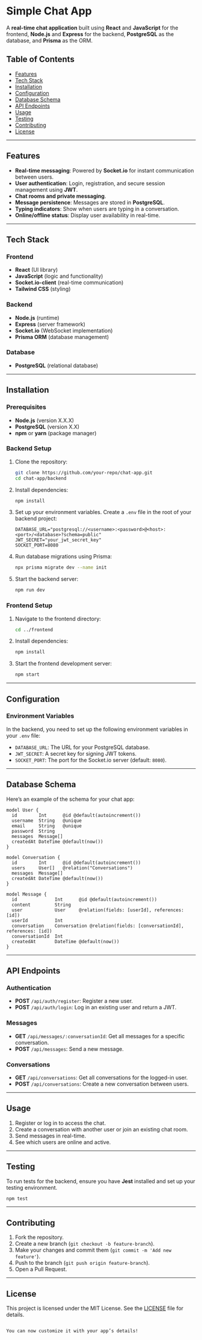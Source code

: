 # Simple Chat App

A **real-time chat application** built using **React** and **JavaScript** for the frontend, **Node.js** and **Express** for the backend, **PostgreSQL** as the database, and **Prisma** as the ORM.

## Table of Contents

- [Features](#features)
- [Tech Stack](#tech-stack)
- [Installation](#installation)
- [Configuration](#configuration)
- [Database Schema](#database-schema)
- [API Endpoints](#api-endpoints)
- [Usage](#usage)
- [Testing](#testing)
- [Contributing](#contributing)
- [License](#license)

---

## Features

- **Real-time messaging**: Powered by **Socket.io** for instant communication between users.
- **User authentication**: Login, registration, and secure session management using **JWT**.
- **Chat rooms and private messaging**.
- **Message persistence**: Messages are stored in **PostgreSQL**.
- **Typing indicators**: Show when users are typing in a conversation.
- **Online/offline status**: Display user availability in real-time.

---

## Tech Stack

### Frontend

- **React** (UI library)
- **JavaScript** (logic and functionality)
- **Socket.io-client** (real-time communication)
- **Tailwind CSS** (styling)

### Backend

- **Node.js** (runtime)
- **Express** (server framework)
- **Socket.io** (WebSocket implementation)
- **Prisma ORM** (database management)

### Database

- **PostgreSQL** (relational database)

---

## Installation

### Prerequisites

- **Node.js** (version X.X.X)
- **PostgreSQL** (version X.X)
- **npm** or **yarn** (package manager)

### Backend Setup

1. Clone the repository:

   ```bash
   git clone https://github.com/your-repo/chat-app.git
   cd chat-app/backend
   ```

2. Install dependencies:

   ```bash
   npm install
   ```

3. Set up your environment variables. Create a `.env` file in the root of your backend project:

   ```
   DATABASE_URL="postgresql://<username>:<password>@<host>:<port>/<database>?schema=public"
   JWT_SECRET="your_jwt_secret_key"
   SOCKET_PORT=8080
   ```

4. Run database migrations using Prisma:

   ```bash
   npx prisma migrate dev --name init
   ```

5. Start the backend server:
   ```bash
   npm run dev
   ```

### Frontend Setup

1. Navigate to the frontend directory:

   ```bash
   cd ../frontend
   ```

2. Install dependencies:

   ```bash
   npm install
   ```

3. Start the frontend development server:
   ```bash
   npm start
   ```

---

## Configuration

### Environment Variables

In the backend, you need to set up the following environment variables in your `.env` file:

- `DATABASE_URL`: The URL for your PostgreSQL database.
- `JWT_SECRET`: A secret key for signing JWT tokens.
- `SOCKET_PORT`: The port for the Socket.io server (default: `8080`).

---

## Database Schema

Here’s an example of the schema for your chat app:

```prisma
model User {
  id        Int      @id @default(autoincrement())
  username  String   @unique
  email     String   @unique
  password  String
  messages  Message[]
  createdAt DateTime @default(now())
}

model Conversation {
  id        Int      @id @default(autoincrement())
  users     User[]   @relation("Conversations")
  messages  Message[]
  createdAt DateTime @default(now())
}

model Message {
  id              Int      @id @default(autoincrement())
  content         String
  user            User     @relation(fields: [userId], references: [id])
  userId          Int
  conversation    Conversation @relation(fields: [conversationId], references: [id])
  conversationId  Int
  createdAt       DateTime @default(now())
}
```

---

## API Endpoints

### Authentication

- **POST** `/api/auth/register`: Register a new user.
- **POST** `/api/auth/login`: Log in an existing user and return a JWT.

### Messages

- **GET** `/api/messages/:conversationId`: Get all messages for a specific conversation.
- **POST** `/api/messages`: Send a new message.

### Conversations

- **GET** `/api/conversations`: Get all conversations for the logged-in user.
- **POST** `/api/conversations`: Create a new conversation between users.

---

## Usage

1. Register or log in to access the chat.
2. Create a conversation with another user or join an existing chat room.
3. Send messages in real-time.
4. See which users are online and active.

---

## Testing

To run tests for the backend, ensure you have **Jest** installed and set up your testing environment.

```bash
npm test
```

---

## Contributing

1. Fork the repository.
2. Create a new branch (`git checkout -b feature-branch`).
3. Make your changes and commit them (`git commit -m 'Add new feature'`).
4. Push to the branch (`git push origin feature-branch`).
5. Open a Pull Request.

---

## License

This project is licensed under the MIT License. See the [LICENSE](LICENSE) file for details.

```

You can now customize it with your app’s details!
```
